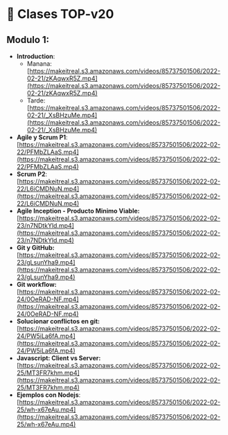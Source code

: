 # 🎥 Clases TOP-v20

## Modulo 1:
- **Introduction**:
    - Manana: [https://makeitreal.s3.amazonaws.com/videos/85737501506/2022-02-21/zKAqwxR5Z.mp4](https://makeitreal.s3.amazonaws.com/videos/85737501506/2022-02-21/zKAqwxR5Z.mp4)
    - Tarde: [https://makeitreal.s3.amazonaws.com/videos/85737501506/2022-02-21/_XsBHzuMe.mp4](https://makeitreal.s3.amazonaws.com/videos/85737501506/2022-02-21/_XsBHzuMe.mp4)
- **Agile y Scrum P1**: [https://makeitreal.s3.amazonaws.com/videos/85737501506/2022-02-22/PFMbZLAaS.mp4](https://makeitreal.s3.amazonaws.com/videos/85737501506/2022-02-22/PFMbZLAaS.mp4)
- **Scrum P2**: [https://makeitreal.s3.amazonaws.com/videos/85737501506/2022-02-22/L6iCMDNuN.mp4](https://makeitreal.s3.amazonaws.com/videos/85737501506/2022-02-22/L6iCMDNuN.mp4)
- **Agile Inception - Producto Minimo Viable:** [https://makeitreal.s3.amazonaws.com/videos/85737501506/2022-02-23/n7NDtkYld.mp4](https://makeitreal.s3.amazonaws.com/videos/85737501506/2022-02-23/n7NDtkYld.mp4)
- **Git y GitHub:** [https://makeitreal.s3.amazonaws.com/videos/85737501506/2022-02-23/gLsunYha9.mp4](https://makeitreal.s3.amazonaws.com/videos/85737501506/2022-02-23/gLsunYha9.mp4)
- **Git workflow:** [https://makeitreal.s3.amazonaws.com/videos/85737501506/2022-02-24/0OeRAD-NF.mp4](https://makeitreal.s3.amazonaws.com/videos/85737501506/2022-02-24/0OeRAD-NF.mp4)
- **Solucionar conflictos en git:** [https://makeitreal.s3.amazonaws.com/videos/85737501506/2022-02-24/PW5iLa6fA.mp4](https://makeitreal.s3.amazonaws.com/videos/85737501506/2022-02-24/PW5iLa6fA.mp4)
- **Javascript: Client vs Server:** [https://makeitreal.s3.amazonaws.com/videos/85737501506/2022-02-25/MT3FR7khm.mp4](https://makeitreal.s3.amazonaws.com/videos/85737501506/2022-02-25/MT3FR7khm.mp4)
- **Ejemplos con Nodejs**: [https://makeitreal.s3.amazonaws.com/videos/85737501506/2022-02-25/wh-x67eAu.mp4](https://makeitreal.s3.amazonaws.com/videos/85737501506/2022-02-25/wh-x67eAu.mp4)
